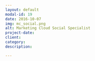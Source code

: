 ```yaml
---
layout: default
modal-id: 19
date: 2016-10-07
img: mc_social.png
alt: Marketing Cloud Social Specialist
project-date: 
client: 
category: 
description: 

---
```

